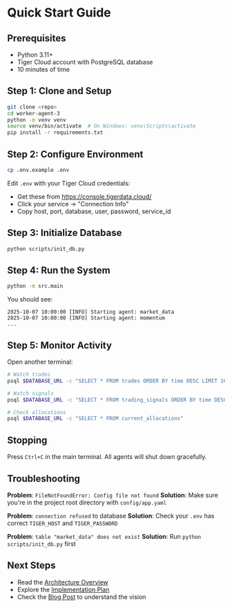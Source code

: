 # Quick Start Guide

## Prerequisites
- Python 3.11+
- Tiger Cloud account with PostgreSQL database
- 10 minutes of time

## Step 1: Clone and Setup
```bash
git clone <repo>
cd worker-agent-3
python -m venv venv
source venv/bin/activate  # On Windows: venv\Scripts\activate
pip install -r requirements.txt
```

## Step 2: Configure Environment
```bash
cp .env.example .env
```

Edit `.env` with your Tiger Cloud credentials:
- Get these from https://console.tigerdata.cloud/
- Click your service → "Connection Info"
- Copy host, port, database, user, password, service_id

## Step 3: Initialize Database
```bash
python scripts/init_db.py
```

## Step 4: Run the System
```bash
python -m src.main
```

You should see:
```
2025-10-07 10:00:00 [INFO] Starting agent: market_data
2025-10-07 10:00:00 [INFO] Starting agent: momentum
...
```

## Step 5: Monitor Activity
Open another terminal:
```bash
# Watch trades
psql $DATABASE_URL -c "SELECT * FROM trades ORDER BY time DESC LIMIT 10"

# Watch signals
psql $DATABASE_URL -c "SELECT * FROM trading_signals ORDER BY time DESC LIMIT 10"

# Check allocations
psql $DATABASE_URL -c "SELECT * FROM current_allocations"
```

## Stopping
Press `Ctrl+C` in the main terminal. All agents will shut down gracefully.

## Troubleshooting

**Problem**: `FileNotFoundError: Config file not found`
**Solution**: Make sure you're in the project root directory with `config/app.yaml`

**Problem**: `connection refused` to database
**Solution**: Check your `.env` has correct `TIGER_HOST` and `TIGER_PASSWORD`

**Problem**: `table "market_data" does not exist`
**Solution**: Run `python scripts/init_db.py` first

## Next Steps
- Read the [Architecture Overview](../docs/plans/live-trading-system-design.md)
- Explore the [Implementation Plan](../docs/plans/implementation-plan.md)
- Check the [Blog Post](../docs/blog-post.md) to understand the vision
